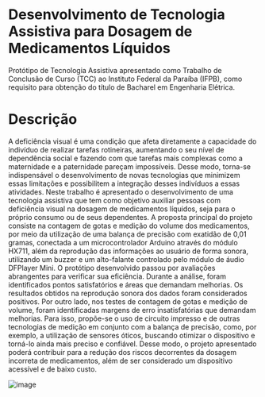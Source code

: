 # Desenvolvimento de Tecnologia Assistiva para Dosagem de Medicamentos Líquidos
Protótipo de Tecnologia Assistiva apresentado como Trabalho de Conclusão de Curso (TCC) ao Instituto Federal da Paraíba (IFPB), como requisito para obtenção do título de Bacharel em Engenharia Elétrica.

Descrição
===

A deficiência visual é uma condição que afeta diretamente a capacidade do indivíduo de realizar tarefas rotineiras, aumentando o seu nível de dependência social e fazendo com que tarefas mais complexas como a maternidade e a paternidade pareçam impossíveis. Desse modo, torna-se indispensável o desenvolvimento de novas tecnologias que minimizem essas limitações e possibilitem a integração desses indivíduos a essas atividades. Neste trabalho é apresentado o desenvolvimento de uma tecnologia assistiva que tem como objetivo auxiliar pessoas com deficiência visual na dosagem de medicamentos líquidos, seja para o próprio consumo ou de seus dependentes. A proposta principal do projeto consiste na contagem de gotas e medição do volume dos medicamentos, por meio da utilização de uma balança de precisão com exatidão de 0,01 gramas, conectada a um microcontrolador Arduino através do módulo HX711, além da reprodução das informações ao usuário de forma sonora, utilizando um buzzer e um alto-falante controlado pelo módulo de áudio DFPlayer Mini. O protótipo desenvolvido passou por avaliações abrangentes para verificar sua eficiência. Durante a análise, foram identificados pontos satisfatórios e áreas que demandam melhorias. Os resultados obtidos na reprodução sonora dos dados foram considerados positivos. Por outro lado, nos testes de contagem de gotas e medição de volume, foram identificadas margens de erro insatisfatórias que demandam melhorias. Para isso, propõe-se o uso de circuito impresso e de outras tecnologias de medição em conjunto com a balança de precisão, como, por exemplo, a utilização de sensores óticos, buscando otimizar o dispositivo e torná-lo ainda mais preciso e confiável. Desse modo, o projeto apresentado poderá contribuir para a redução dos riscos decorrentes da dosagem incorreta de medicamentos, além de ser considerado um dispositivo acessível e de baixo custo.

![image](https://github.com/Matheus-AFerreira/Tecnologia-Assistiva-para-Contagem-de-Gotas/assets/141564887/675ed783-899a-4c5b-8a1f-e9fe1ca0b31f)
